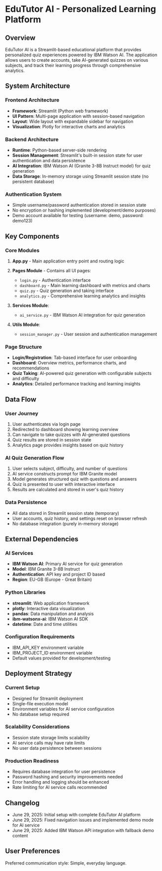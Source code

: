 # EduTutor AI - Personalized Learning Platform

## Overview

EduTutor AI is a Streamlit-based educational platform that provides personalized quiz experiences powered by IBM Watson AI. The application allows users to create accounts, take AI-generated quizzes on various subjects, and track their learning progress through comprehensive analytics.

## System Architecture

### Frontend Architecture
- **Framework**: Streamlit (Python web framework)
- **UI Pattern**: Multi-page application with session-based navigation
- **Layout**: Wide layout with expandable sidebar for navigation
- **Visualization**: Plotly for interactive charts and analytics

### Backend Architecture
- **Runtime**: Python-based server-side rendering
- **Session Management**: Streamlit's built-in session state for user authentication and data persistence
- **AI Integration**: IBM Watson AI (Granite 3-8B Instruct model) for quiz generation
- **Data Storage**: In-memory storage using Streamlit session state (no persistent database)

### Authentication System
- Simple username/password authentication stored in session state
- No encryption or hashing implemented (development/demo purposes)
- Demo account available for testing (username: demo, password: demo123)

## Key Components

### Core Modules

1. **App.py** - Main application entry point and routing logic
2. **Pages Module** - Contains all UI pages:
   - `login.py` - Authentication interface
   - `dashboard.py` - Main learning dashboard with metrics and charts
   - `quiz.py` - Quiz generation and taking interface
   - `analytics.py` - Comprehensive learning analytics and insights

3. **Services Module**:
   - `ai_service.py` - IBM Watson AI integration for quiz generation

4. **Utils Module**:
   - `session_manager.py` - User session and authentication management

### Page Structure
- **Login/Registration**: Tab-based interface for user onboarding
- **Dashboard**: Overview metrics, performance charts, and recommendations
- **Quiz Taking**: AI-powered quiz generation with configurable subjects and difficulty
- **Analytics**: Detailed performance tracking and learning insights

## Data Flow

### User Journey
1. User authenticates via login page
2. Redirected to dashboard showing learning overview
3. Can navigate to take quizzes with AI-generated questions
4. Quiz results are stored in session state
5. Analytics page provides insights based on quiz history

### AI Quiz Generation Flow
1. User selects subject, difficulty, and number of questions
2. AI service constructs prompt for IBM Granite model
3. Model generates structured quiz with questions and answers
4. Quiz is presented to user with interactive interface
5. Results are calculated and stored in user's quiz history

### Data Persistence
- All data stored in Streamlit session state (temporary)
- User accounts, quiz history, and settings reset on browser refresh
- No database integration (purely in-memory storage)

## External Dependencies

### AI Services
- **IBM Watson AI**: Primary AI service for quiz generation
- **Model**: IBM Granite 3-8B Instruct
- **Authentication**: API key and project ID based
- **Region**: EU-GB (Europe - Great Britain)

### Python Libraries
- **streamlit**: Web application framework
- **plotly**: Interactive data visualization
- **pandas**: Data manipulation and analysis
- **ibm-watsonx-ai**: IBM Watson AI SDK
- **datetime**: Date and time utilities

### Configuration Requirements
- IBM_API_KEY environment variable
- IBM_PROJECT_ID environment variable
- Default values provided for development/testing

## Deployment Strategy

### Current Setup
- Designed for Streamlit deployment
- Single-file execution model
- Environment variables for AI service configuration
- No database setup required

### Scalability Considerations
- Session state storage limits scalability
- AI service calls may have rate limits
- No user data persistence between sessions

### Production Readiness
- Requires database integration for user persistence
- Password hashing and security improvements needed
- Error handling and logging should be enhanced
- Rate limiting for AI service calls recommended

## Changelog
- June 29, 2025: Initial setup with complete EduTutor AI platform
- June 29, 2025: Fixed navigation issues and implemented demo mode for AI service
- June 29, 2025: Added IBM Watson API integration with fallback demo content

## User Preferences

Preferred communication style: Simple, everyday language.